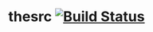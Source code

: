 # thesrc [![Build Status](https://travis-ci.org/sourcegraph/thesrc.png?branch=master)](https://travis-ci.org/sourcegraph/thesrc)
